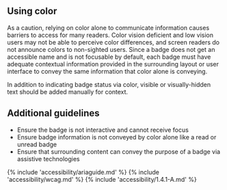 ## Using color
As a caution, relying on color alone to communicate information causes barriers to access for many readers. Color vision deficient and low vision users may not be able to perceive color differences, and screen readers do not announce colors to non-sighted users. Since a badge does not get an accessible name and is not focusable by default, each badge must have adequate contextual information provided in the surrounding layout or user interface to convey the same information that color alone is conveying.

In addition to indicating badge status via color, visible or visually-hidden text should be added manually for context.

## Additional guidelines
- Ensure the badge is not interactive and cannot receive focus
- Ensure badge information is not conveyed by color alone like a read or unread badge
- Ensure that surrounding content can convey the purpose of a badge via assistive technologies

{% include 'accessibility/ariaguide.md' %}
{% include 'accessibility/wcag.md' %}
{% include 'accessibility/1.4.1-A.md' %}